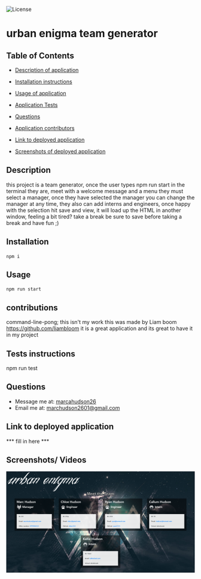 

![License](https://img.shields.io/:License-None-green.svg)
# urban enigma team generator

## Table of Contents
* [Description of application](#description)
* [Installation instructions](#installation)
* [Usage of application](#usage)


* [Application Tests](#tests-instructions)
* [Questions](#questions)
* [Application contributors](#contributors)
* [Link to deployed application](#link-to-deployed-application)
* [Screenshots of deployed application](#screenshots)


## Description
this project is a team generator, once the user types npm run start in the terminal they are, meet with a welcome message and a menu they must select a manager, once they have selected the manager you can change the manager at any time, they also can add interns and engineers, once happy with the selection hit save and view, it will load up the HTML in another window, feeling a bit tired? take a break be sure to save before taking a break and have fun ;)
 

## Installation
```
npm i 
```

## Usage
```
npm run start 
```

## contributions

command-line-pong; 
this isn't my work this was made by Liam boom https://github.com/liambloom
it is a great application and its great to have it in my project 



## Tests instructions
npm run test

## Questions
- Message me at: [marcahudson26](https://github.com/marcahudson26)
- Email me at: [marchudson2601@gmail.com](mailto:marchudson2601@gmail.com)


## Link to deployed application
*** fill in here ***

## Screenshots/ Videos
![Screenshot](./src/assets/urbanscreenshot.png)
